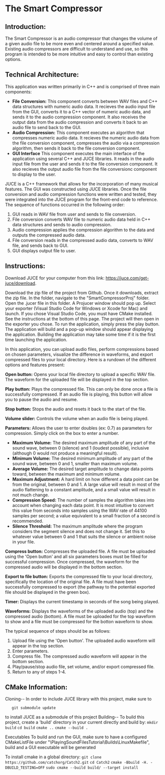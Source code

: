 # **The Smart Compressor**

## **Introduction:**

The Smart Compressor is an audio compressor that changes the volume of a given audio file to be more even and centered around a specified value. Existing audio compressors are difficult to understand and use, so this program is intended to be more intuitive and easy to control than existing options. 

## **Technical Architecture:**

This application was written primarily in C++ and is comprised of three main components:
* **File Conversion:** This component converts between WAV files and C++ data structures with numeric audio data. It recieves the audio input file from the GUI, converts it to a C++ vector of numeric audio data, and sends it to the audio compression component. It also receives the output data from the audio compression and converts it back to an audio file to send back to the GUI.
* **Audio Compression:** This component executes an algorithm that compresses numeric audio data. It recieves the numeric audio data from the file conversion component, compresses the audio via a compression algorithm, then sends it back to the file conversion component.
* **GUI Interface** This component executes the main interface of the application using several C++ and JUCE libraries. It reads in the audio input file from the user and sends it to the file conversion component. It also recieves the output audio file from the file conversionc component to display to the user.

JUCE is a C++ framework that allows for the incorporation of many musical features. The GUI was constructed using JUCE libraries. Once the file conversion and audio compression functions were written and tested, they were integrated into the JUCE program for the front-end code to reference. The sequence of functions occurred in the following order:
1. GUI reads in WAV file from user and sends to file conversion.
2. File conversion converts WAV file to numeric audio data held in C++ data structures and sends to audio compression.
3. Audio compression applies the compression algorithm to the data and outputs the compressed audio data.
4. File conversion reads in the compressed audio data, converts to WAV file, and sends back to GUI.
5. GUI displays output file to user.

## **Instructions:**

Download JUCE for your computer from this link: https://juce.com/get-juce/download.

Download the zip file of the project from Github. Once it downloads, extract the zip file. In the folder, navigate to the "SmartCompressorProj" folder. Open the .jucer file in this folder. A Projucer window should pop up. Select your exporter (Visual Studio Code for Windows or Xcode for Mac) and launch. If you chose Visual Studio Code, you must have CMake installed. See the instructions at the bottom of this page. The project will then open in the exporter you chose. To run the application, simply press the play button. The application will build and a pop-up window should appear displaying the application. Building the application may take some time if it is the first time launching the application.

In this application, you can upload audio files, perform compressions based on chosen parameters, visualize the difference in waveforms, and export compressed files to your local directory. Here is a rundown of the different options and features present:

**Open button:** Opens your local file directory to upload a specific WAV file. The waveform for the uploaded file will be displayed in the top section.

**Play button:** Plays the compressed file. This can only be done once a file is successfully compressed. If an audio file is playing, this button will allow you to pause the audio and resume.

**Stop button:** Stops the audio and resets it back to the start of the file.

**Volume slider:** Controls the volume when an audio file is being played.

**Parameters:** Allows the user to enter doubles (ex: 0.7) as parameters for compression. Simply click on the box to enter a number.
* **Maximum Volume:** The desired maximum amplitude of any part of the sound wave, between 0 (silence) and 1 (loudest possible), inclusive (although 0 would not produce a meaningful result).
* **Minimum Volume:** The desired minimum amplitude of any part of the sound wave, between 0 and 1, smaller than maximum volume.
* **Average Volume:** The desired target amplitude to change data points toward, between the maximum and minimum volume.
* **Maximum Adjustment:** A hard limit on how different a data point can be from the original, between 0 and 1. A large value will result in most of the audio flattening to a constant amplitude, and a small value will result in not much change. 
* **Compression Speed:** The number of samples the algorithm takes into account when changing each data point. It is most intuitive to convert this value from seconds into samples using the WAV rate of 44100 samples per second; a value equivalent to a small fraction of a second is recommended.
* **Silence Threshold:** The maximum amplitude where the program considers the segment silence and does not change it. Set this to whatever value between 0 and 1 that suits the silence or ambient noise in your file.

**Compress button:** Compresses the uploaded file. A file must be uploaded using the 'Open button' and all six parameters boxes must be filled for successful compression. Once compressed, the waveform for the compressed audio will be displayed in the bottom section.

**Export to file button:** Exports the compressed file to your local directory, specifically the location of the original file. A file must have been successfully compressed to export (the pathway to the potential exported file should be displayed in the green box).

**Timer:** Displays the current timestamp in seconds of the song being played.

**Waveforms:** Displays the waveforms of the uploaded audio (top) and the compressed audio (bottom). A file must be uploaded for the top waveform to show and a file must be compressed for the botton waveform to show.

The typical sequence of steps should be as follows: 
1. Upload file using the 'Open button'. The uploaded audio waveform will appear in the top section.
2. Enter parameters.
3. Compress file. The compressed audio waveform will appear in the bottom section.
4. Play/pause/stop audio file, set volume, and/or export compressed file.
5. Return to any of steps 1-4.

## **CMake Information:**

Cloning--
In order to include JUCE library with this project, make sure to 
```git submodule init
   git submodule update
```
to install JUCE as a submodule of this project
Building--
To build this project, create a 'build' directory in your current directly and build by:
``` mkdir build ```
``` cd build ```
``` cmake .. ```
``` cmake --build . ```

Executables
To build and run the GUI, make sure to have a configured CMakeListFile under "\PlayingSoundFilesTutorial\Builds\LinuxMakefile",
build and a GUI executable will be generated

To install cmake in a global directory:
```git clone https://github.com/catchorg/Catch2.git```
```cd Catch2```
```cmake -Bbuild -H. -DBUILD_TESTING=OFF```
```sudo cmake --build build/ --target install ```
